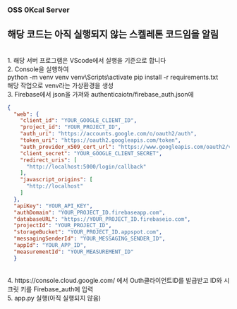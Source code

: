 ### OSS 0Kcal Server
## 해당 코드는 아직 실행되지 않는 스켈레톤 코드임을 알림
<br>
1. 해당 서버 프로그램은 VScode에서 실행을 기준으로 합니다
<br>
2.  Console을 실행하여
<br>
    python -m venv venv
    venv\Scripts\activate
    pip install -r requirements.txt
<br>
해당 작업으로 venv라는 가상환경을 생성
<br>
3. Firebase에서 json을 가져와 authenticaiotn/firebase_auth.json에
<br>

```json
{
  "web": {
    "client_id": "YOUR_GOOGLE_CLIENT_ID",
    "project_id": "YOUR_PROJECT_ID",
    "auth_uri": "https://accounts.google.com/o/oauth2/auth",
    "token_uri": "https://oauth2.googleapis.com/token",
    "auth_provider_x509_cert_url": "https://www.googleapis.com/oauth2/v1/certs",
    "client_secret": "YOUR_GOOGLE_CLIENT_SECRET",
    "redirect_uris": [
      "http://localhost:5000/login/callback"
    ],
    "javascript_origins": [
      "http://localhost"
    ]
  },
  "apiKey": "YOUR_API_KEY",
  "authDomain": "YOUR_PROJECT_ID.firebaseapp.com",
  "databaseURL": "https://YOUR_PROJECT_ID.firebaseio.com",
  "projectId": "YOUR_PROJECT_ID",
  "storageBucket": "YOUR_PROJECT_ID.appspot.com",
  "messagingSenderId": "YOUR_MESSAGING_SENDER_ID",
  "appId": "YOUR_APP_ID",
  "measurementId": "YOUR_MEASUREMENT_ID"
  }
```

<br>
4. https://console.cloud.google.com/ 에서 Outh클라이언트ID를 발급받고 ID와 시크릿 키를 Firebase_auth에 입력
<br>
5. app.py 실행(아직 실행되지 않음)
